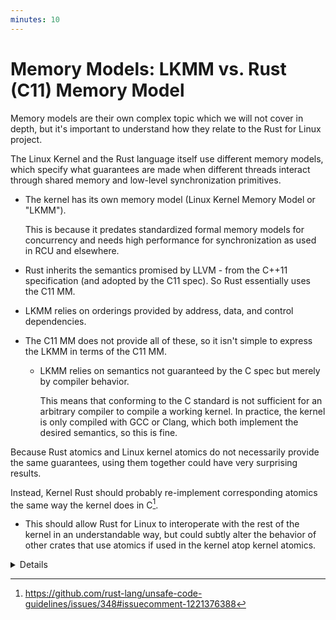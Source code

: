 ```yaml
---
minutes: 10
---
```


# Memory Models: LKMM vs. Rust (C11) Memory Model

Memory models are their own complex topic which we will not cover in depth,
but it's important to understand how they relate to the Rust for Linux project.

The Linux Kernel and the Rust language itself use different memory models,
which specify what guarantees are made when different threads interact through
shared memory and low-level synchronization primitives.

- The kernel has its own memory model (Linux Kernel Memory Model or "LKMM").
  
  This is because it predates standardized formal memory models for concurrency
  and needs high performance for synchronization as used in RCU and elsewhere.
- Rust inherits the semantics promised by LLVM - from the C++11 specification
  (and adopted by the C11 spec).
  So Rust essentially uses the C11 MM.
- LKMM relies on orderings provided by address, data, and control dependencies.
- The C11 MM does not provide all of these, so it isn't simple to express the
  LKMM in terms of the C11 MM.
  - LKMM relies on semantics not guaranteed by the C spec but merely by
    compiler behavior.
    
    This means that conforming to the C standard is not sufficient for an
    arbitrary compiler to compile a working kernel.
    In practice, the kernel is only compiled with GCC or Clang, which both
    implement the desired semantics, so this is fine.

Because Rust atomics and Linux kernel atomics do not necessarily provide
the same guarantees, using them together could have very surprising results.

Instead, Kernel Rust should probably re-implement corresponding atomics the
same way the kernel does in C[^1].

  - This should allow Rust for Linux to interoperate with the rest of the
    kernel in an understandable way,
    but could subtly alter the behavior of other crates that use atomics if
    used in the kernel atop kernel atomics.

<details>

See these links for more background:

- <https://rust-for-linux.zulipchat.com/#narrow/channel/288089-General/topic/Status.20of.20the.20Linux-kernel.20memory.20model.20support.20in.20Rust>
- <https://rust-lang.zulipchat.com/#narrow/channel/136281-t-opsem/topic/.E2.9C.94.20Rust.20and.20the.20Linux.20Kernel.20Memory.20Model>
- <https://lwn.net/Articles/967049/>
- <https://lwn.net/Articles/993785/>

[^1]: <https://github.com/rust-lang/unsafe-code-guidelines/issues/348#issuecomment-1221376388>

</details>
